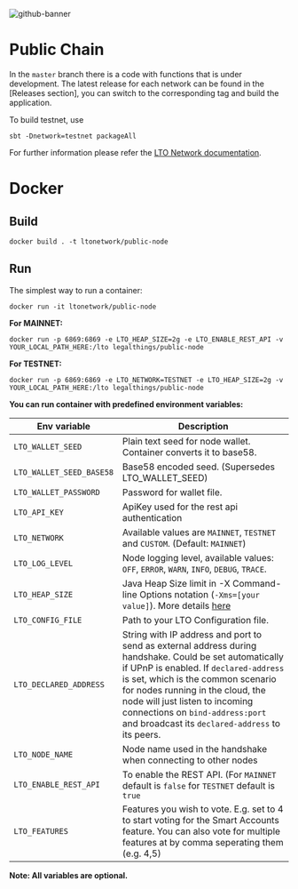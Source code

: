 ![github-banner](https://user-images.githubusercontent.com/100821/108692834-6a115200-74fd-11eb-92df-ee07bf62b386.png)

# Public Chain 
In the `master` branch there is a code with functions that is under development. The latest release for each network can be found in the [Releases section], you can switch to the corresponding tag and build the application.

To build testnet, use
```
sbt -Dnetwork=testnet packageAll
```

For further information please refer the [LTO Network documentation](https://docs.ltonetwork.com).

# Docker

## Build

```
docker build . -t ltonetwork/public-node
```

## Run

The simplest way to run a container:
```
docker run -it ltonetwork/public-node
```

**For MAINNET:**
```
docker run -p 6869:6869 -e LTO_HEAP_SIZE=2g -e LTO_ENABLE_REST_API -v YOUR_LOCAL_PATH_HERE:/lto legalthings/public-node    
``` 

**For TESTNET:**
```
docker run -p 6869:6869 -e LTO_NETWORK=TESTNET -e LTO_HEAP_SIZE=2g -v YOUR_LOCAL_PATH_HERE:/lto legalthings/public-node    
``` 

**You can run container with predefined environment variables:**

|Env variable                 |Description   |
|-----------------------------|--------------|
|`LTO_WALLET_SEED`            |Plain text seed for node wallet. Container converts it to base58.   |
|`LTO_WALLET_SEED_BASE58`     |Base58 encoded seed. (Supersedes LTO_WALLET_SEED)  |
|`LTO_WALLET_PASSWORD`        |Password for wallet file.    |
|`LTO_API_KEY`                |ApiKey used for the rest api authentication |
|`LTO_NETWORK`                |Available values are `MAINNET`, `TESTNET` and `CUSTOM`. (Default: `MAINNET`)  |
|`LTO_LOG_LEVEL`              |Node logging level, available values: `OFF`, `ERROR`, `WARN`, `INFO`, `DEBUG`, `TRACE`. |
|`LTO_HEAP_SIZE`              |Java Heap Size limit in -X Command-line Options notation (`-Xms=[your value]`). More details [here](https://docs.oracle.com/cd/E13150_01/jrockit_jvm/jrockit/jrdocs/refman/optionX.html)   |
|`LTO_CONFIG_FILE`            |Path to your LTO Configuration file.   |
|`LTO_DECLARED_ADDRESS`       |String with IP address and port to send as external address during handshake. Could be set automatically if UPnP is enabled. If `declared-address` is set, which is the common scenario for nodes running in the cloud, the node will just listen to incoming connections on `bind-address:port` and broadcast its `declared-address` to its peers.|
|`LTO_NODE_NAME`              |Node name used in the handshake when connecting to other nodes|
|`LTO_ENABLE_REST_API`        |To enable the REST API. (For `MAINNET` default is `false` for `TESTNET` default is `true`|
|`LTO_FEATURES`               |Features you wish to vote. E.g. set to 4 to start voting for the Smart Accounts feature. You can also vote for multiple features at by comma seperating them (e.g. 4,5)|

**Note: All variables are optional.**  

